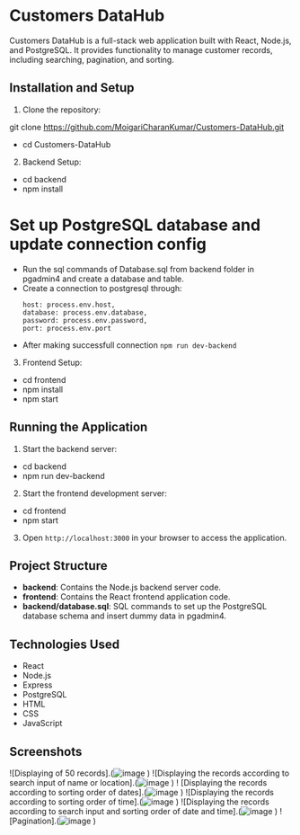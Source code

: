 # Customers DataHub

Customers DataHub is a full-stack web application built with React, Node.js, and PostgreSQL. It provides functionality to manage customer records, including searching, pagination, and sorting.

## Installation and Setup

1. Clone the repository:

git clone https://github.com/MoigariCharanKumar/Customers-DataHub.git
- cd Customers-DataHub

2. Backend Setup:

- cd backend
- npm install

# Set up PostgreSQL database and update connection config
- Run the sql commands of Database.sql from backend folder in pgadmin4 and create a database and table.
- Create  a connection to postgresql through:
    ```user: process.env.user,
    host: process.env.host,
    database: process.env.database,
    password: process.env.password,
    port: process.env.port
- After making successfull connection ```npm run dev-backend```

3. Frontend Setup:

- cd frontend
- npm install
- npm start

## Running the Application

1. Start the backend server:
- cd backend
- npm run dev-backend

2. Start the frontend development server:

- cd frontend
- npm start

3. Open `http://localhost:3000` in your browser to access the application.

## Project Structure

- **backend**: Contains the Node.js backend server code.
- **frontend**: Contains the React frontend application code.
- **backend/database.sql**: SQL commands to set up the PostgreSQL database schema and insert dummy data in pgadmin4.

## Technologies Used

- React
- Node.js
- Express
- PostgreSQL
- HTML
- CSS
- JavaScript

## Screenshots

![Displaying  of 50 records].(![image](https://github.com/MoigariCharanKumar/Customers-DataHub/assets/140943809/88f6179b-1bf2-4c2d-91d3-2f970959db69)
)
![Displaying the records according to search input of name or location].(![image](https://github.com/MoigariCharanKumar/Customers-DataHub/assets/140943809/64ff7128-78e0-4ed0-8b51-78c4344cf824)
)
! [Displaying the records according to sorting order of dates].(![image](https://github.com/MoigariCharanKumar/Customers-DataHub/assets/140943809/166bb73a-727a-4c5f-ae71-6559eb9db8e1)
)
![Displaying the  records according to sorting order of time].(![image](https://github.com/MoigariCharanKumar/Customers-DataHub/assets/140943809/42d801ca-94c4-499f-90aa-1f215c75875a)
)
![Displaying the records according to search input and sorting order of date and time].(![image](https://github.com/MoigariCharanKumar/Customers-DataHub/assets/140943809/a1a16f71-d385-4e08-8c2f-eb54939d1b9f)
)
![Pagination].(![image](https://github.com/MoigariCharanKumar/Customers-DataHub/assets/140943809/2485e7af-7c1a-499c-a3d6-46b7d519afb6)
)
